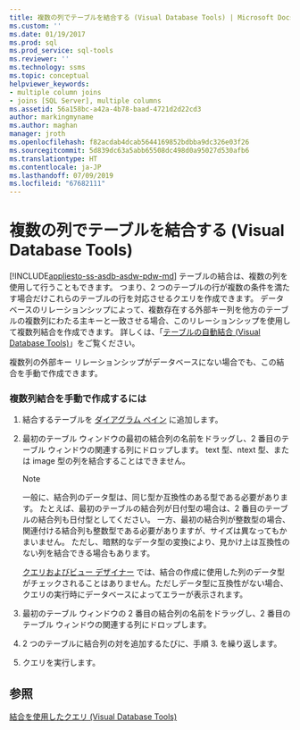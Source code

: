 ```yaml
---
title: 複数の列でテーブルを結合する (Visual Database Tools) | Microsoft Docs
ms.custom: ''
ms.date: 01/19/2017
ms.prod: sql
ms.prod_service: sql-tools
ms.reviewer: ''
ms.technology: ssms
ms.topic: conceptual
helpviewer_keywords:
- multiple column joins
- joins [SQL Server], multiple columns
ms.assetid: 56a158bc-a42a-4b78-baad-4721d2d22cd3
author: markingmyname
ms.author: maghan
manager: jroth
ms.openlocfilehash: f82acdab4dcab5644169852bdbba9dc326e03f26
ms.sourcegitcommit: 5d839dc63a5abb65508dc498d0a95027d530afb6
ms.translationtype: HT
ms.contentlocale: ja-JP
ms.lasthandoff: 07/09/2019
ms.locfileid: "67682111"
---
```

# <a name="join-tables-on-multiple-columns-visual-database-tools"></a>複数の列でテーブルを結合する (Visual Database Tools)
[!INCLUDE[appliesto-ss-asdb-asdw-pdw-md](../../includes/appliesto-ss-asdb-asdw-pdw-md.md)]
テーブルの結合は、複数の列を使用して行うこともできます。 つまり、2 つのテーブルの行が複数の条件を満たす場合だけこれらのテーブルの行を対応させるクエリを作成できます。 データベースのリレーションシップによって、複数存在する外部キー列を他方のテーブルの複数列にわたる主キーと一致させる場合、このリレーションシップを使用して複数列結合を作成できます。 詳しくは、「[テーブルの自動結合 (Visual Database Tools)](../../ssms/visual-db-tools/join-tables-automatically-visual-database-tools.md)」をご覧ください。  
  
複数列の外部キー リレーションシップがデータベースにない場合でも、この結合を手動で作成できます。  
  
### <a name="to-manually-create-a-multicolumn-join"></a>複数列結合を手動で作成するには  
  
1.  結合するテーブルを [ダイアグラム ペイン](../../ssms/visual-db-tools/diagram-pane-visual-database-tools.md) に追加します。  
  
2.  最初のテーブル ウィンドウの最初の結合列の名前をドラッグし、2 番目のテーブル ウィンドウの関連する列にドロップします。 text 型、ntext 型、または image 型の列を結合することはできません。  
  
    > [!NOTE]  
    > 一般に、結合列のデータ型は、同じ型か互換性のある型である必要があります。 たとえば、最初のテーブルの結合列が日付型の場合は、2 番目のテーブルの結合列も日付型としてください。 一方、最初の結合列が整数型の場合、関連付ける結合列も整数型である必要がありますが、サイズは異なってもかまいません。 ただし、暗黙的なデータ型の変換により、見かけ上は互換性のない列を結合できる場合もあります。  
    >   
    > [クエリおよびビュー デザイナー](../../ssms/visual-db-tools/query-and-view-designer-tools-visual-database-tools.md) では、結合の作成に使用した列のデータ型がチェックされることはありません。ただしデータ型に互換性がない場合、クエリの実行時にデータベースによってエラーが表示されます。  
  
3.  最初のテーブル ウィンドウの 2 番目の結合列の名前をドラッグし、2 番目のテーブル ウィンドウの関連する列にドロップします。  
  
4.  2 つのテーブルに結合列の対を追加するたびに、手順 3. を繰り返します。  
  
5.  クエリを実行します。  
  
## <a name="see-also"></a>参照  
[結合を使用したクエリ (Visual Database Tools)](../../ssms/visual-db-tools/query-with-joins-visual-database-tools.md)  
  
